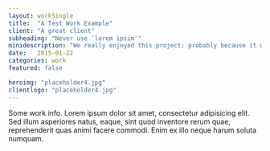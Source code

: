 ```yaml
---
layout: workSingle
title:  "A Test Work Example"
client: "A great client"
subheading: "Never use 'lorem ipsim'"
minidescription: "We really enjoyed this project; probably because it was imaginary"
date:   2015-01-22
categories: work
featured: false

heroimg: "placeholder4.jpg"
clientlogo: "placeholder4.jpg"
---
```


Some work info. Lorem ipsum dolor sit amet, consectetur adipisicing elit. Sed illum asperiores natus, eaque, sint quod inventore rerum quae, reprehenderit quas animi facere commodi. Enim ex illo neque harum soluta numquam.
